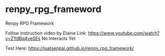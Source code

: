 # renpy_rpg_frameword
Renpy RPG Framework

Follow instruction video by Elaine
Link: https://www.youtube.com/watch?v=ZYdBq4veSEs
No Interacts Yet

Test Here: https://luatsenpai.github.io/renpy_rpg_framework/
